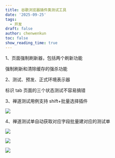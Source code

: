 ```yaml
---
title: 谷歌浏览器插件类测试工具
date: '2025-09-25'
tags:
  - 开发
draft: false
author: chenwenkun
toc: false
show_reading_time: true
---
```

1、页面强制刷新器，包括两个刷新功能

强制刷新和清除缓存的强杀功能

2、测试、预发、正式环境表示器

标识 tab 页面的三个状态测试不容易搞错

3、禅道测试用例支持 shift+批量选择插件

![](https://prod-files-secure.s3.us-west-2.amazonaws.com/c205fb54-92b2-4987-8be3-972b67d27acc/7ca8990d-2ef0-4ad6-8256-c807dbb8b3d5/image.png?X-Amz-Algorithm=AWS4-HMAC-SHA256&X-Amz-Content-Sha256=UNSIGNED-PAYLOAD&X-Amz-Credential=ASIAZI2LB466XOIKSVY7%2F20251030%2Fus-west-2%2Fs3%2Faws4_request&X-Amz-Date=20251030T061700Z&X-Amz-Expires=3600&X-Amz-Security-Token=IQoJb3JpZ2luX2VjEC0aCXVzLXdlc3QtMiJHMEUCIQCT1MmWGuBZKdoGE3T0leD84XM78yG2WAPz%2FEeuJCZtKQIgcz5bpWRDuWehJj3q4NWqewvqegBU3n585iEg4AJOrRgqiAQI5v%2F%2F%2F%2F%2F%2F%2F%2F%2F%2FARAAGgw2Mzc0MjMxODM4MDUiDBUu5D0qfhCEZyZLdyrcA6aihLwsJzlZvD0Nto4YTmig1aavjPaaZ7g3aAhiOO5KdMbzEWozeVNUM0q63xm%2BZEc28yrtGmTR7YFIVAf%2FdV3zcRNtljqpYtXNiNvP7Kt9zPltC1i926goU%2BeCTnLjSYjBYSNdUWdC5va7p7JI%2FA1ehfMYdnIM2V10WaZQ0HuovWCBdzTLIGM0y9vj7msUQa8tIuwytbeIxW157BawCyFY1ljodTz6yVK4TqY4h%2BKxEovTX1kLpnBRp52HmRJizoxExulvuB9wXh82QQdypsV0u%2FGAAz123lZIWDjpRfFOtI4UDoWzi3o8F0wLCPxtAkcQuxiZDv%2Bw18n%2Bo2Im%2BQJMeg631OxRR%2BWX86MfgHlWJT%2F46iXbN1H4Siwrv0AKLxAV3PLh8g1wSnESrD417xjxIKFzk0e3Zyovrgs6782URWlicHNFuK8MubuNYrbJFw9MyIprAbtc8rv23H4Kg83kj%2F526%2F%2F7V1H0D%2FM1oPqN3iLRzOW1%2FIF599fZoVKQBfd4YjOzOaqQP8UnudwZv961sXyswE7TIJJMNWj3APf9F4y%2FgTuViPr1ZhfS3irPT8EQis0bZGtpUKfG0tNjq%2BSY0oH9NvdWXXce5Or%2BqcpnZw36K2h7SIkldclJMJrli8gGOqUBhJy5BKMjVMC5bsoayNDY0Sr1qLkP0MO6ag6bkQyQm2sm4fCdbQNGueK1Tp0Z9uPbM9WmbAJaaankC4NrPsH56NKSk0sN15e%2F3wd%2FT954r1wAWtC4c3OouDEW0u1Mv5hB7qbCRZQLkzNpCF1sg32c0YzlHOm3BlZz2%2FJxx3L0s0daxFf0lzsiemMPZGVHr6ojQIpvVK3pCsec66b9o%2BnvwabQBcWZ&X-Amz-Signature=05b044ddbe0a8b62794bf7f29fa4c92d88dd6350546f291f99cf9b62253bc464&X-Amz-SignedHeaders=host&x-amz-checksum-mode=ENABLED&x-id=GetObject)

4、禅道测试单自动获取对应字段批量建对应的测试单

![](https://prod-files-secure.s3.us-west-2.amazonaws.com/c205fb54-92b2-4987-8be3-972b67d27acc/1ea39b01-dd1c-4a56-bb09-4fe87447f5c7/image.png?X-Amz-Algorithm=AWS4-HMAC-SHA256&X-Amz-Content-Sha256=UNSIGNED-PAYLOAD&X-Amz-Credential=ASIAZI2LB466XOIKSVY7%2F20251030%2Fus-west-2%2Fs3%2Faws4_request&X-Amz-Date=20251030T061700Z&X-Amz-Expires=3600&X-Amz-Security-Token=IQoJb3JpZ2luX2VjEC0aCXVzLXdlc3QtMiJHMEUCIQCT1MmWGuBZKdoGE3T0leD84XM78yG2WAPz%2FEeuJCZtKQIgcz5bpWRDuWehJj3q4NWqewvqegBU3n585iEg4AJOrRgqiAQI5v%2F%2F%2F%2F%2F%2F%2F%2F%2F%2FARAAGgw2Mzc0MjMxODM4MDUiDBUu5D0qfhCEZyZLdyrcA6aihLwsJzlZvD0Nto4YTmig1aavjPaaZ7g3aAhiOO5KdMbzEWozeVNUM0q63xm%2BZEc28yrtGmTR7YFIVAf%2FdV3zcRNtljqpYtXNiNvP7Kt9zPltC1i926goU%2BeCTnLjSYjBYSNdUWdC5va7p7JI%2FA1ehfMYdnIM2V10WaZQ0HuovWCBdzTLIGM0y9vj7msUQa8tIuwytbeIxW157BawCyFY1ljodTz6yVK4TqY4h%2BKxEovTX1kLpnBRp52HmRJizoxExulvuB9wXh82QQdypsV0u%2FGAAz123lZIWDjpRfFOtI4UDoWzi3o8F0wLCPxtAkcQuxiZDv%2Bw18n%2Bo2Im%2BQJMeg631OxRR%2BWX86MfgHlWJT%2F46iXbN1H4Siwrv0AKLxAV3PLh8g1wSnESrD417xjxIKFzk0e3Zyovrgs6782URWlicHNFuK8MubuNYrbJFw9MyIprAbtc8rv23H4Kg83kj%2F526%2F%2F7V1H0D%2FM1oPqN3iLRzOW1%2FIF599fZoVKQBfd4YjOzOaqQP8UnudwZv961sXyswE7TIJJMNWj3APf9F4y%2FgTuViPr1ZhfS3irPT8EQis0bZGtpUKfG0tNjq%2BSY0oH9NvdWXXce5Or%2BqcpnZw36K2h7SIkldclJMJrli8gGOqUBhJy5BKMjVMC5bsoayNDY0Sr1qLkP0MO6ag6bkQyQm2sm4fCdbQNGueK1Tp0Z9uPbM9WmbAJaaankC4NrPsH56NKSk0sN15e%2F3wd%2FT954r1wAWtC4c3OouDEW0u1Mv5hB7qbCRZQLkzNpCF1sg32c0YzlHOm3BlZz2%2FJxx3L0s0daxFf0lzsiemMPZGVHr6ojQIpvVK3pCsec66b9o%2BnvwabQBcWZ&X-Amz-Signature=4aa1aabb5d686a8e906eb9ef1d74b7cfcd61020c08b746047b7f7ead98781484&X-Amz-SignedHeaders=host&x-amz-checksum-mode=ENABLED&x-id=GetObject)

![](https://prod-files-secure.s3.us-west-2.amazonaws.com/c205fb54-92b2-4987-8be3-972b67d27acc/fa727f1d-546c-42aa-9508-d8d3d1275bcd/image.png?X-Amz-Algorithm=AWS4-HMAC-SHA256&X-Amz-Content-Sha256=UNSIGNED-PAYLOAD&X-Amz-Credential=ASIAZI2LB466XOIKSVY7%2F20251030%2Fus-west-2%2Fs3%2Faws4_request&X-Amz-Date=20251030T061700Z&X-Amz-Expires=3600&X-Amz-Security-Token=IQoJb3JpZ2luX2VjEC0aCXVzLXdlc3QtMiJHMEUCIQCT1MmWGuBZKdoGE3T0leD84XM78yG2WAPz%2FEeuJCZtKQIgcz5bpWRDuWehJj3q4NWqewvqegBU3n585iEg4AJOrRgqiAQI5v%2F%2F%2F%2F%2F%2F%2F%2F%2F%2FARAAGgw2Mzc0MjMxODM4MDUiDBUu5D0qfhCEZyZLdyrcA6aihLwsJzlZvD0Nto4YTmig1aavjPaaZ7g3aAhiOO5KdMbzEWozeVNUM0q63xm%2BZEc28yrtGmTR7YFIVAf%2FdV3zcRNtljqpYtXNiNvP7Kt9zPltC1i926goU%2BeCTnLjSYjBYSNdUWdC5va7p7JI%2FA1ehfMYdnIM2V10WaZQ0HuovWCBdzTLIGM0y9vj7msUQa8tIuwytbeIxW157BawCyFY1ljodTz6yVK4TqY4h%2BKxEovTX1kLpnBRp52HmRJizoxExulvuB9wXh82QQdypsV0u%2FGAAz123lZIWDjpRfFOtI4UDoWzi3o8F0wLCPxtAkcQuxiZDv%2Bw18n%2Bo2Im%2BQJMeg631OxRR%2BWX86MfgHlWJT%2F46iXbN1H4Siwrv0AKLxAV3PLh8g1wSnESrD417xjxIKFzk0e3Zyovrgs6782URWlicHNFuK8MubuNYrbJFw9MyIprAbtc8rv23H4Kg83kj%2F526%2F%2F7V1H0D%2FM1oPqN3iLRzOW1%2FIF599fZoVKQBfd4YjOzOaqQP8UnudwZv961sXyswE7TIJJMNWj3APf9F4y%2FgTuViPr1ZhfS3irPT8EQis0bZGtpUKfG0tNjq%2BSY0oH9NvdWXXce5Or%2BqcpnZw36K2h7SIkldclJMJrli8gGOqUBhJy5BKMjVMC5bsoayNDY0Sr1qLkP0MO6ag6bkQyQm2sm4fCdbQNGueK1Tp0Z9uPbM9WmbAJaaankC4NrPsH56NKSk0sN15e%2F3wd%2FT954r1wAWtC4c3OouDEW0u1Mv5hB7qbCRZQLkzNpCF1sg32c0YzlHOm3BlZz2%2FJxx3L0s0daxFf0lzsiemMPZGVHr6ojQIpvVK3pCsec66b9o%2BnvwabQBcWZ&X-Amz-Signature=5c4eb7a3a3350099fad30ba429e901bd90fafcbec62c708807dcda82d6109fbc&X-Amz-SignedHeaders=host&x-amz-checksum-mode=ENABLED&x-id=GetObject)

![](https://prod-files-secure.s3.us-west-2.amazonaws.com/c205fb54-92b2-4987-8be3-972b67d27acc/2a374ca8-3be3-4978-8ee1-2331f1db0267/image.png?X-Amz-Algorithm=AWS4-HMAC-SHA256&X-Amz-Content-Sha256=UNSIGNED-PAYLOAD&X-Amz-Credential=ASIAZI2LB466XOIKSVY7%2F20251030%2Fus-west-2%2Fs3%2Faws4_request&X-Amz-Date=20251030T061700Z&X-Amz-Expires=3600&X-Amz-Security-Token=IQoJb3JpZ2luX2VjEC0aCXVzLXdlc3QtMiJHMEUCIQCT1MmWGuBZKdoGE3T0leD84XM78yG2WAPz%2FEeuJCZtKQIgcz5bpWRDuWehJj3q4NWqewvqegBU3n585iEg4AJOrRgqiAQI5v%2F%2F%2F%2F%2F%2F%2F%2F%2F%2FARAAGgw2Mzc0MjMxODM4MDUiDBUu5D0qfhCEZyZLdyrcA6aihLwsJzlZvD0Nto4YTmig1aavjPaaZ7g3aAhiOO5KdMbzEWozeVNUM0q63xm%2BZEc28yrtGmTR7YFIVAf%2FdV3zcRNtljqpYtXNiNvP7Kt9zPltC1i926goU%2BeCTnLjSYjBYSNdUWdC5va7p7JI%2FA1ehfMYdnIM2V10WaZQ0HuovWCBdzTLIGM0y9vj7msUQa8tIuwytbeIxW157BawCyFY1ljodTz6yVK4TqY4h%2BKxEovTX1kLpnBRp52HmRJizoxExulvuB9wXh82QQdypsV0u%2FGAAz123lZIWDjpRfFOtI4UDoWzi3o8F0wLCPxtAkcQuxiZDv%2Bw18n%2Bo2Im%2BQJMeg631OxRR%2BWX86MfgHlWJT%2F46iXbN1H4Siwrv0AKLxAV3PLh8g1wSnESrD417xjxIKFzk0e3Zyovrgs6782URWlicHNFuK8MubuNYrbJFw9MyIprAbtc8rv23H4Kg83kj%2F526%2F%2F7V1H0D%2FM1oPqN3iLRzOW1%2FIF599fZoVKQBfd4YjOzOaqQP8UnudwZv961sXyswE7TIJJMNWj3APf9F4y%2FgTuViPr1ZhfS3irPT8EQis0bZGtpUKfG0tNjq%2BSY0oH9NvdWXXce5Or%2BqcpnZw36K2h7SIkldclJMJrli8gGOqUBhJy5BKMjVMC5bsoayNDY0Sr1qLkP0MO6ag6bkQyQm2sm4fCdbQNGueK1Tp0Z9uPbM9WmbAJaaankC4NrPsH56NKSk0sN15e%2F3wd%2FT954r1wAWtC4c3OouDEW0u1Mv5hB7qbCRZQLkzNpCF1sg32c0YzlHOm3BlZz2%2FJxx3L0s0daxFf0lzsiemMPZGVHr6ojQIpvVK3pCsec66b9o%2BnvwabQBcWZ&X-Amz-Signature=c144aab99499a2526572e380b36220eefcb37a904300412c8518e54a27088be3&X-Amz-SignedHeaders=host&x-amz-checksum-mode=ENABLED&x-id=GetObject)
